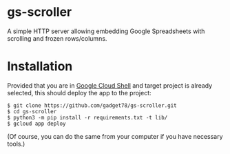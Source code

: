 # gs-scroller
A simple HTTP server allowing embedding Google Spreadsheets with scrolling and frozen rows/columns.

# Installation
Provided that you are in [Google Cloud Shell](https://console.cloud.google.com/cloudshell)
and target project is already selected, this should deploy the app to the project:

    $ git clone https://github.com/gadget78/gs-scroller.git
    $ cd gs-scroller
    $ python3 -m pip install -r requirements.txt -t lib/
    $ gcloud app deploy

(Of course, you can do the same from your computer if you have necessary tools.)
